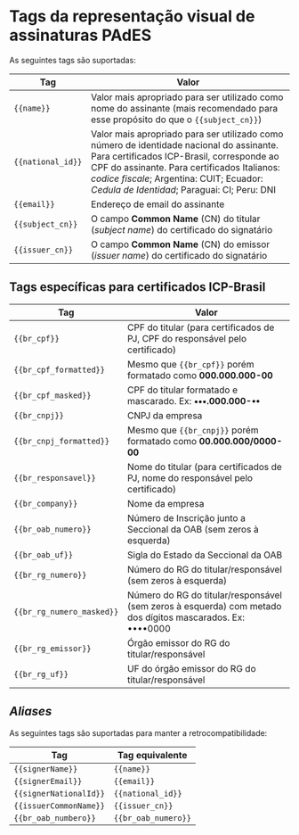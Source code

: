 ﻿# Tags da representação visual de assinaturas PAdES

As seguintes tags são suportadas:

Tag               | Valor
----------------- | -----------
`{{name}}`        | Valor mais apropriado para ser utilizado como nome do assinante (mais recomendado para esse propósito do que o `{{subject_cn}}`)
`{{national_id}}` | Valor mais apropriado para ser utilizado como número de identidade nacional do assinante. Para certificados ICP-Brasil, corresponde ao CPF do assinante. Para certificados Italianos: *codice fiscale*; Argentina: CUIT; Ecuador: *Cedula de Identidad*; Paraguai: CI; Peru: DNI
`{{email}}`       | Endereço de email do assinante
`{{subject_cn}}`  | O campo **Common Name** (CN) do titular (*subject name*) do certificado do signatário
`{{issuer_cn}}`   | O campo **Common Name** (CN) do emissor (*issuer name*) do certificado do signatário

## Tags específicas para certificados ICP-Brasil

Tag                      | Valor
------------------------ | -----------
`{{br_cpf}}`             | CPF do titular (para certificados de PJ, CPF do responsável pelo certificado)
`{{br_cpf_formatted}}`   | Mesmo que `{{br_cpf}}` porém formatado como **000.000.000-00**
`{{br_cpf_masked}}`      | CPF do titular formatado e mascarado. Ex: **•••.000.000-••**
`{{br_cnpj}}`            | CNPJ da empresa
`{{br_cnpj_formatted}}`  | Mesmo que `{{br_cnpj}}` porém formatado como **00.000.000/0000-00**
`{{br_responsavel}}`     | Nome do titular (para certificados de PJ, nome do responsável pelo certificado)
`{{br_company}}`         | Nome da empresa
`{{br_oab_numero}}`      | Número de Inscrição junto a Seccional da OAB (sem zeros à esquerda)
`{{br_oab_uf}}`          | Sigla do Estado da Seccional da OAB
`{{br_rg_numero}}`       | Número do RG do titular/responsável (sem zeros à esquerda)
`{{br_rg_numero_masked}}`| Número do RG do titular/responsável (sem zeros à esquerda) com metado dos dígitos mascarados. Ex: ••••0000
`{{br_rg_emissor}}`      | Órgão emissor do RG do titular/responsável
`{{br_rg_uf}}`           | UF do órgão emissor do RG do titular/responsável

## *Aliases*

As seguintes tags são suportadas para manter a retrocompatibilidade:

Tag                    | Tag equivalente
---------------------- | ---------------
`{{signerName}}`       | `{{name}}`
`{{signerEmail}}`      | `{{email}}`
`{{signerNationalId}}` | `{{national_id}}`
`{{issuerCommonName}}` | `{{issuer_cn}}`
`{{br_oab_numbero}}`   | `{{br_oab_numero}}`
